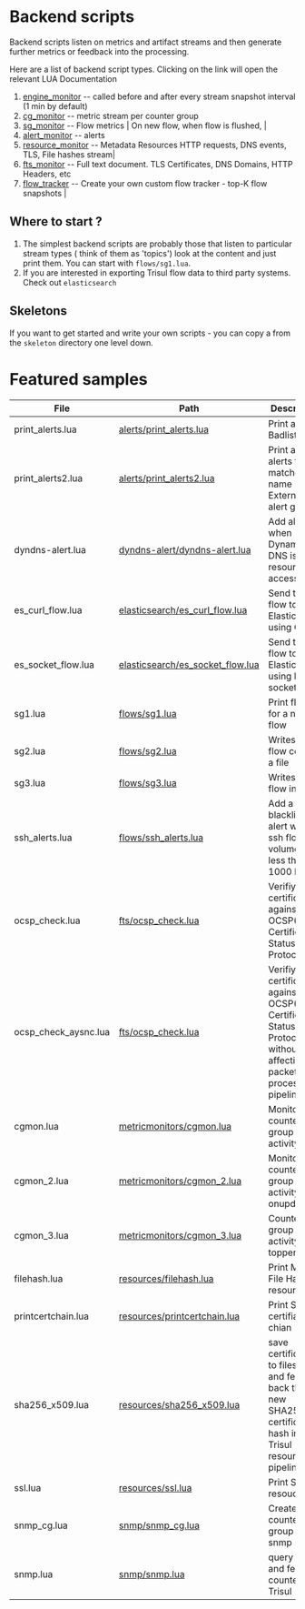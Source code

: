 Backend scripts
===============

Backend scripts listen on metrics and artifact streams and then generate further metrics or feedback into the processing. 

Here are a list of backend script types.  Clicking on the link will open the relevant LUA Documentation 

1. [engine_monitor](http://trisul.org/docs/lua/engine_monitor.html) -- called before and after every stream snapshot interval (1 min by default) 
2. [cg_monitor](http://trisul.org/docs/lua/cg_monitor.html) -- metric stream per counter group 
3. [sg_monitor](http://trisul.org/docs/lua/sg_counter.html) -- Flow metrics | On new flow, when flow is flushed,  |
4. [alert_monitor](http://trisul.org/docs/lua/alert_monitor.html) -- alerts 
5. [resource_monitor](http://trisul.org/docs/lua/resource_monitor.html) -- Metadata Resources HTTP requests, DNS events, TLS, File hashes stream|
6. [fts_monitor](http://trisul.org/docs/lua/fts_monitor.html)  -- Full text document. TLS Certificates, DNS Domains, HTTP Headers, etc 
7. [flow_tracker](http://trisul.org/docs/lua/flow_tracker.html ) -- Create your own custom flow tracker - top-K flow snapshots |


Where to start ? 
-----------------

1. The simplest backend scripts are probably those that listen to particular stream types ( think of them as 'topics') look at the content and just print them. You can start with `flows/sg1.lua`. 
2. If you are interested in exporting Trisul flow data to third party systems. Check out `elasticsearch` 


Skeletons
---------

If you want to get started and write your own scripts - you can copy a from the `skeleton` directory one level down.



Featured samples
================


File|Path|Description|
--- |--- |--- |
print_alerts.lua|[alerts/print_alerts.lua](https://github.com/trisulnsm/trisul-scripts/tree/master/lua/backend_scripts/alerts/print_alerts.lua)|Print all Badlist alerts
print_alerts2.lua|[alerts/print_alerts2.lua](https://github.com/trisulnsm/trisul-scripts/tree/master/lua/backend_scripts/alert/print_alerts2.lua)|Print all alerts that matched name External IDS alert group 
dyndns-alert.lua|[dyndns-alert/dyndns-alert.lua](https://github.com/trisulnsm/trisul-scripts/tree/master/lua/backend_scripts/dyndns-alert/dyndns-alert.lua)|Add alert when Dynamic DNS is resource is accessed
es_curl_flow.lua|[elasticsearch/es_curl_flow.lua](https://github.com/trisulnsm/trisul-scripts/tree/master/lua/backend_scripts/elasticsearch/es_curl_flow.lua)|Send trisul flow to Elasticseach using CURL
es_socket_flow.lua|[elasticsearch/es_socket_flow.lua](https://github.com/trisulnsm/trisul-scripts/tree/master/lua/backend_scripts/elasticsearch/es_socket_flow.lua)|Send trisul flow to Elasticseach using lua socket
sg1.lua|[flows/sg1.lua](https://github.com/trisulnsm/trisul-scripts/tree/master/lua/backend_scripts/flows/sg1.lua)|Print flow id for a new flow
sg2.lua|[flows/sg2.lua](https://github.com/trisulnsm/trisul-scripts/tree/master/lua/backend_scripts/flows/sg2.lua)|Writes in flow count in a file
sg3.lua|[flows/sg3.lua](https://github.com/trisulnsm/trisul-scripts/tree/master/lua/backend_scripts/flows/sg3.lua)|Writes the flow in a file
ssh_alerts.lua|[flows/ssh_alerts.lua](https://github.com/trisulnsm/trisul-scripts/tree/master/lua/backend_scripts/flows/ssh_alerts.lua)| Add a blacklist alert when ssh flow volume is less then 1000 bytes
ocsp_check.lua|[fts/ocsp_check.lua](https://github.com/trisulnsm/trisul-scripts/tree/master/lua/backend_scripts/fts/ocsp_check.lua)| Verifiy a certificate against OCSP(Online Certificate Status Protocol)
ocsp_check_aysnc.lua|[fts/ocsp_check.lua](https://github.com/trisulnsm/trisul-scripts/tree/master/lua/backend_scripts/fts/ocsp_check.lua)| Verifiy a certificate against OCSP(Online Certificate Status Protocol) without affecting packet process pipeline
cgmon.lua|[metricmonitors/cgmon.lua](https://github.com/trisulnsm/trisul-scripts/tree/master/lua/backend_scripts/metricmonitors/cgmon.lua)|Monitor counter group activity
cgmon_2.lua|[metricmonitors/cgmon_2.lua](https://github.com/trisulnsm/trisul-scripts/tree/master/lua/backend_scripts/metricmonitors/cgmon_2.lua)|Monitor counter group activity onupdate
cgmon_3.lua|[metricmonitors/cgmon_3.lua](https://github.com/trisulnsm/trisul-scripts/tree/master/lua/backend_scripts/metricmonitors/cgmon_3.lua)|Counter group activity topper flush
filehash.lua|[resources/filehash.lua](https://github.com/trisulnsm/trisul-scripts/tree/master/lua/backend_scripts/resources/filehash.lua)|Print MD5 File Hashes resources
printcertchain.lua|[resources/printcertchain.lua](https://github.com/trisulnsm/trisul-scripts/tree/master/lua/backend_scripts/resources/printcertchain.lua)|Print SSL certifiace chian
sha256_x509.lua|[resources/sha256_x509.lua](https://github.com/trisulnsm/trisul-scripts/tree/master/lua/backend_scripts/resources/sha256_x509.lua)|save certificates to filesystem and feed back the new SHA256 certificate hash into Trisul resources pipelines
ssl.lua|[resources/ssl.lua](https://github.com/trisulnsm/trisul-scripts/tree/master/lua/backend_scripts/resources/ssl.lua)|Print SSL resouces
snmp_cg.lua|[snmp/snmp_cg.lua](https://github.com/trisulnsm/trisul-scripts/tree/master/lua/backend_scripts/snmp/snmp_cg.lua)|Create new counter group for snmp
snmp.lua|[snmp/snmp.lua](https://github.com/trisulnsm/trisul-scripts/tree/master/lua/backend_scripts/snmp/snmp.lua)|query SNMP and feed counters into Trisul
